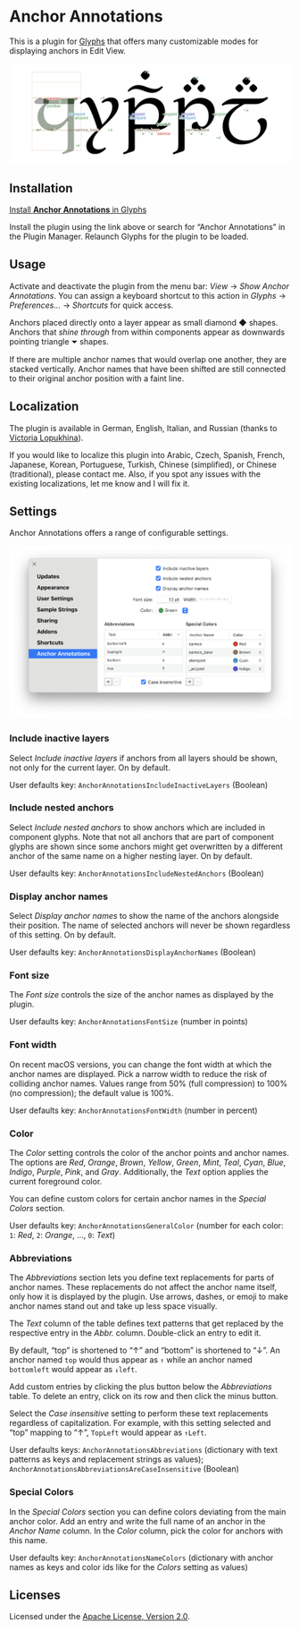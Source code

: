 # Anchor Annotations

This is a plugin for [Glyphs](https://glyphsapp.com) that offers many customizable modes for displaying anchors in Edit View.

![](Assets/Screenshot.png)

## Installation

[Install **Anchor Annotations** in Glyphs](https://florianpircher.com/glyphs/plugins/anchor-annotations/install)

Install the plugin using the link above or search for “Anchor Annotations” in the Plugin Manager.
Relaunch Glyphs for the plugin to be loaded.

## Usage

Activate and deactivate the plugin from the menu bar: *View* → *Show Anchor Annotations*.
You can assign a keyboard shortcut to this action in *Glyphs* → *Preferences…* → *Shortcuts* for quick access.

Anchors placed directly onto a layer appear as small diamond ◆ shapes.
Anchors that *shine through* from within components appear as downwards pointing triangle ⏷ shapes.

If there are multiple anchor names that would overlap one another, they are stacked vertically.
Anchor names that have been shifted are still connected to their original anchor position with a faint line.

## Localization

The plugin is available in German, English, Italian, and Russian (thanks to [Victoria Lopukhina](https://vikavita.com)).

If you would like to localize this plugin into Arabic, Czech, Spanish, French, Japanese, Korean, Portuguese, Turkish, Chinese (simplified), or Chinese (traditional), please contact me.
Also, if you spot any issues with the existing localizations, let me know and I will fix it.

## Settings

Anchor Annotations offers a range of configurable settings.

![](Assets/Settings.png)

### Include inactive layers

Select *Include inactive layers* if anchors from all layers should be shown, not only for the current layer.
On by default.

User defaults key: `AnchorAnnotationsIncludeInactiveLayers` (Boolean)

### Include nested anchors

Select *Include nested anchors* to show anchors which are included in component glyphs.
Note that not all anchors that are part of component glyphs are shown since some anchors might get overwritten by a different anchor of the same name on a higher nesting layer.
On by default.

User defaults key: `AnchorAnnotationsIncludeNestedAnchors` (Boolean)

### Display anchor names

Select *Display anchor names* to show the name of the anchors alongside their position.
The name of selected anchors will never be shown regardless of this setting.
On by default.

User defaults key: `AnchorAnnotationsDisplayAnchorNames` (Boolean)

### Font size

The *Font size* controls the size of the anchor names as displayed by the plugin.

User defaults key: `AnchorAnnotationsFontSize` (number in points)

### Font width

On recent macOS versions, you can change the font width at which the anchor names are displayed.
Pick a narrow width to reduce the risk of colliding anchor names.
Values range from 50% (full compression) to 100% (no compression); the default value is 100%.

User defaults key: `AnchorAnnotationsFontWidth` (number in percent)

### Color

The *Color* setting controls the color of the anchor points and anchor names.
The options are *Red*, *Orange*, *Brown*, *Yellow*, *Green*, *Mint*, *Teal*, *Cyan*, *Blue*, *Indigo*, *Purple*, *Pink*, and *Gray*.
Additionally, the *Text* option applies the current foreground color.

You can define custom colors for certain anchor names in the *Special Colors* section.

User defaults key: `AnchorAnnotationsGeneralColor` (number for each color: `1`: *Red*, `2`: *Orange*, …, `0`: *Text*)

### Abbreviations

The *Abbreviations* section lets you define text replacements for parts of anchor names.
These replacements do not affect the anchor name itself, only how it is displayed by the plugin.
Use arrows, dashes, or emoji to make anchor names stand out and take up less space visually.

The *Text* column of the table defines text patterns that get replaced by the respective entry in the *Abbr.* column.
Double-click an entry to edit it.

By default, “top” is shortened to “↑” and “bottom” is shortened to “↓”.
An anchor named `top` would thus appear as `↑` while an anchor named `bottomleft` would appear as `↓left`.

Add custom entries by clicking the plus button below the *Abbreviations* table.
To delete an entry, click on its row and then click the minus button.

Select the *Case insensitive* setting to perform these text replacements regardless of capitalization.
For example, with this setting selected and “top” mapping to “↑”, `TopLeft` would appear as `↑Left`.

User defaults keys: `AnchorAnnotationsAbbreviations` (dictionary with text patterns as keys and replacement strings as values); `AnchorAnnotationsAbbreviationsAreCaseInsensitive` (Boolean)

### Special Colors

In the *Special Colors* section you can define colors deviating from the main anchor color.
Add an entry and write the full name of an anchor in the *Anchor Name* column.
In the *Color* column, pick the color for anchors with this name.

User defaults key: `AnchorAnnotationsNameColors` (dictionary with anchor names as keys and color ids like for the *Colors* setting as values)

## Licenses

Licensed under the [Apache License, Version 2.0](http://www.apache.org/licenses/LICENSE-2.0).
